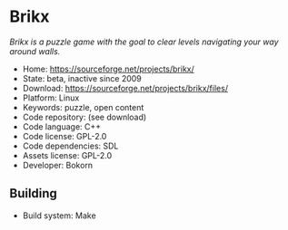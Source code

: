 # Brikx

_Brikx is a puzzle game with the goal to clear levels navigating your way around walls._

- Home: https://sourceforge.net/projects/brikx/
- State: beta, inactive since 2009
- Download: https://sourceforge.net/projects/brikx/files/
- Platform: Linux
- Keywords: puzzle, open content
- Code repository: (see download)
- Code language: C++
- Code license: GPL-2.0
- Code dependencies: SDL
- Assets license: GPL-2.0
- Developer: Bokorn

## Building

- Build system: Make

